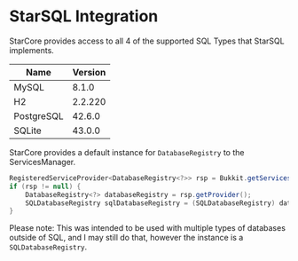 # StarSQL Integration
StarCore provides access to all 4 of the supported SQL Types that StarSQL implements.  

| Name       | Version |
|------------|---------| 
| MySQL      | 8.1.0   | 
| H2         | 2.2.220 | 
| PostgreSQL | 42.6.0  |
| SQLite     | 43.0.0  |

StarCore provides a default instance for `DatabaseRegistry` to the ServicesManager.  
```java
RegisteredServiceProvider<DatabaseRegistry<?>> rsp = Bukkit.getServicesManager().getRegistration(DatabaseRegistry.class);
if (rsp != null) {
    DatabaseRegistry<?> databaseRegistry = rsp.getProvider();
    SQLDatabaseRegistry sqlDatabaseRegistry = (SQLDatabaseRegistry) databaseRegistry;
}
```

Please note: This was intended to be used with multiple types of databases outside of SQL, and I may still do that, however the instance is a `SQLDatabaseRegistry`.